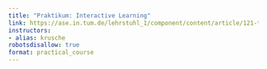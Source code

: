 ```yaml
---
title: "Praktikum: Interactive Learning"
link: https://ase.in.tum.de/lehrstuhl_1/component/content/article/121-teaching/st18/976-praktikum-interactive-learning-summer18?Itemid=115
instructors:
- alias: krusche
robotsdisallow: true
format: practical_course
---
```

